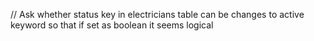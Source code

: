 // Ask whether status key in electricians table can be changes to active keyword so that if set as boolean it seems logical